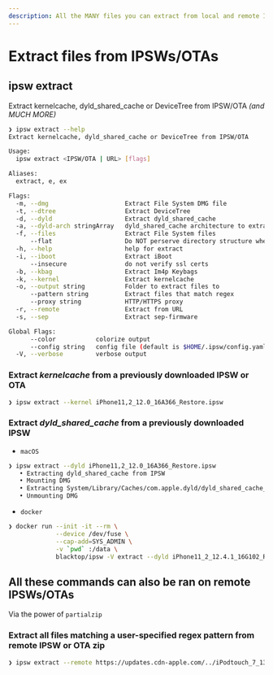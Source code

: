 ```yaml
---
description: All the MANY files you can extract from local and remote IPSWs/OTAs.
---
```


# Extract files from IPSWs/OTAs

## **ipsw extract**

Extract kernelcache, dyld_shared_cache or DeviceTree from IPSW/OTA *(and MUCH MORE)*

```bash
❯ ipsw extract --help
Extract kernelcache, dyld_shared_cache or DeviceTree from IPSW/OTA

Usage:
  ipsw extract <IPSW/OTA | URL> [flags]

Aliases:
  extract, e, ex

Flags:
  -m, --dmg                     Extract File System DMG file
  -t, --dtree                   Extract DeviceTree
  -d, --dyld                    Extract dyld_shared_cache
  -a, --dyld-arch stringArray   dyld_shared_cache architecture to extract
  -f, --files                   Extract File System files
      --flat                    Do NOT perserve directory structure when extracting
  -h, --help                    help for extract
  -i, --iboot                   Extract iBoot
      --insecure                do not verify ssl certs
  -b, --kbag                    Extract Im4p Keybags
  -k, --kernel                  Extract kernelcache
  -o, --output string           Folder to extract files to
      --pattern string          Extract files that match regex
      --proxy string            HTTP/HTTPS proxy
  -r, --remote                  Extract from URL
  -s, --sep                     Extract sep-firmware

Global Flags:
      --color           colorize output
      --config string   config file (default is $HOME/.ipsw/config.yaml)
  -V, --verbose         verbose output

```

### Extract _kernelcache_ from a previously downloaded IPSW or OTA

```bash
❯ ipsw extract --kernel iPhone11,2_12.0_16A366_Restore.ipsw
```

### Extract _dyld_shared_cache_ from a previously downloaded IPSW

- `macOS`

```bash
❯ ipsw extract --dyld iPhone11,2_12.0_16A366_Restore.ipsw
   • Extracting dyld_shared_cache from IPSW
   • Mounting DMG
   • Extracting System/Library/Caches/com.apple.dyld/dyld_shared_cache_arm64e to dyld_shared_cache
   • Unmounting DMG
```

- `docker`

```bash
❯ docker run --init -it --rm \
             --device /dev/fuse \
             --cap-add=SYS_ADMIN \
             -v `pwd` :/data \
             blacktop/ipsw -V extract --dyld iPhone11_2_12.4.1_16G102_Restore.ipsw
```

## All these commands can also be ran on remote IPSWs/OTAs

Via the power of `partialzip`

### Extract all files matching a user-specified regex pattern from remote IPSW or OTA zip

```bash
❯ ipsw extract --remote https://updates.cdn-apple.com/../iPodtouch_7_13.3_17C54_Restore.ipsw --pattern '.*BuidManifest.plist$'
```
